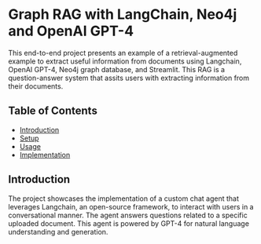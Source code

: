 # Graph RAG with LangChain, Neo4j and OpenAI GPT-4

This end-to-end project presents an example of a retrieval-augmented example to extract useful information from documents using Langchain, OpenAI GPT-4, Neo4j graph database, and Streamlit.
This RAG is a question-answer system that assits users with extracting information from their documents.

## Table of Contents

- [Introduction](#introduction)
- [Setup](#setup)
- [Usage](#usage)
- [Implementation](#Implementation)

## Introduction
The project showcases the implementation of a custom chat agent that leverages Langchain, an open-source framework, to interact with users in a conversational manner. The agent answers questions related to a specific uploaded document. This agent is powered by GPT-4 for natural language understanding and generation.
